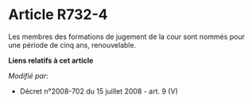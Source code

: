 # Article R732-4

Les membres des formations de jugement de la cour sont nommés pour une période de cinq ans, renouvelable.

**Liens relatifs à cet article**

_Modifié par_:

  - Décret n°2008-702 du 15 juillet 2008 - art. 9 (V)
